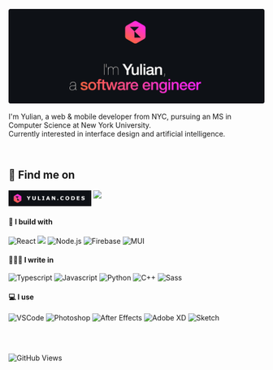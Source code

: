 [![Hello, I'm Yulian](/assets/images/header.png)](https://yulian.codes)

<!-- <span style="padding-left: 7px;"></span> -->

I'm Yulian, a web & mobile developer from NYC, pursuing an MS in Computer Science at New York University.<br/>
Currently interested in interface design and artificial intelligence.

<br/>

## 👋 Find me on

<p align="left">
  <a href="https://yulian.codes"><img height="31" src="./assets/images/site-badge.png" style="float: left; margin-right: 4px" /></a>
  <a href="https://www.linkedin.com/in/yulian-kraynyak/"><img src="https://img.shields.io/badge/Linkedin-0077B5?style=for-the-badge&logo=linkedin&logoColor=white" style="float: left" /></a>
</p>

<br/><br/>

#### 🔨 I build with

![React](https://img.shields.io/badge/React-292f37?style=for-the-badge&logo=react&logoColor=61DAFB)
![](https://img.shields.io/badge/Express.js-292f37?style=for-the-badge&logo=express&logoColor=white)
![Node.js](https://img.shields.io/badge/Node.js-292f37?style=for-the-badge&logo=nodedotjs&logoColor=afff6f)
![Firebase](https://img.shields.io/badge/firebase-292f37?style=for-the-badge&logo=firebase&logoColor=ffca28)
![MUI](https://img.shields.io/badge/Material%20UI-292f37?style=for-the-badge&logo=mui&logoColor=36a8ff)

#### 🧑🏼‍💻 I write in

![Typescript](https://img.shields.io/badge/TypeScript-292f37?style=for-the-badge&logo=typescript&logoColor=4b9cff)
![Javascript](https://img.shields.io/badge/JavaScript-292f37?style=for-the-badge&logo=javascript&logoColor=ffca28)
![Python](https://img.shields.io/badge/Python-292f37?style=for-the-badge&logo=python&logoColor=4b9cff)
![C++](https://img.shields.io/badge/C%2B%2B-292f37?style=for-the-badge&logo=c%2B%2B&logoColor=4bc6ff)
![Sass](https://img.shields.io/badge/Sass-292f37?style=for-the-badge&logo=sass&logoColor=ff85de)

#### 💻 I use

![VSCode](https://img.shields.io/badge/VSCode-292f37?style=for-the-badge&logo=visual%20studio%20code&logoColor=4bb5ff)
![Photoshop](https://img.shields.io/badge/Photoshop-292f37?style=for-the-badge&logo=Adobe%20Photoshop&logoColor=4b9cff)
![After Effects](https://img.shields.io/badge/after%20affects-292f37?style=for-the-badge&logo=Adobe%20after%20effects&logoColor=CF96FD)
![Adobe XD](https://img.shields.io/badge/Adobe%20XD-292f37?style=for-the-badge&logo=Adobe%20XD&logoColor=ff7cf1)
![Sketch](https://img.shields.io/badge/Sketch-292f37?style=for-the-badge&logo=sketch&logoColor=ffca28)

<br/>
<br/>

![GitHub Views](https://komarev.com/ghpvc/?username=ykray&color=292f37&style=for-the-badge)

<!--
**ykray/ykray** is a ✨ _special_ ✨ repository because its `README.md` (this file) appears on your GitHub profile.

Here are some ideas to get you started:

- 🔭 I’m currently working on ...
- 🌱 I’m currently learning ...
- 👯 I’m looking to collaborate on ...
- 🤔 I’m looking for help with ...
- 💬 Ask me about ...
- 📫 How to reach me: ...
- 😄 Pronouns: ...
- ⚡ Fun fact: ...
-->
